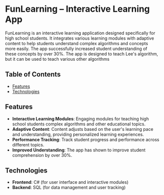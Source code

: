 
# FunLearning – Interactive Learning App

FunLearning is an interactive learning application designed specifically for high school students. It integrates various learning modules with adaptive content to help students understand complex algorithms and concepts more easily. The app successfully increased student understanding of these concepts by over 30%.
The app is designed to teach Lee's algorithm, but it can be used to teach various other algorithms

## Table of Contents

- [Features](#features)
- [Technologies](#technologies)

## Features

- **Interactive Learning Modules**: Engaging modules for teaching high school students complex algorithms and other educational topics.
- **Adaptive Content**: Content adjusts based on the user's learning pace and understanding, providing personalized learning experiences.
- **Performance Tracking**: Track student progress and performance across different topics.
- **Improved Understanding**: The app has shown to improve student comprehension by over 30%.

## Technologies

- **Frontend**: C# (for user interface and interactive modules)
- **Backend**: SQL (for data management and user tracking)
